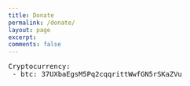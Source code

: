 ```yaml
---
title: Donate
permalink: /donate/
layout: page
excerpt: 
comments: false
---
```


<pre>
Cryptocurrency:
 - btc: 37UXbaEgsM5Pq2cqqrittWwfGN5rSKaZVu
</pre>
